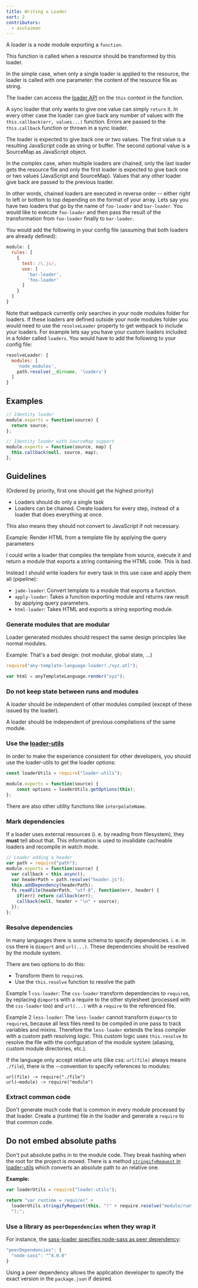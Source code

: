 ```yaml
---
title: Writing a Loader
sort: 2
contributors:
  - asulaiman
---
```


A loader is a node module exporting a `function`.

This function is called when a resource should be transformed by this loader.

In the simple case, when only a single loader is applied to the resource, the loader is called with one parameter: the content of the resource file as string.

The loader can access the [loader API](/api/loaders/) on the `this` context in the function.

A sync loader that only wants to give one value can simply `return` it. In every other case the loader can give back any number of values with the `this.callback(err, values...)` function. Errors are passed to the `this.callback` function or thrown in a sync loader.

The loader is expected to give back one or two values. The first value is a resulting JavaScript code as string or buffer. The second optional value is a SourceMap as JavaScript object.

In the complex case, when multiple loaders are chained, only the last loader gets the resource file and only the first loader is expected to give back one or two values (JavaScript and SourceMap). Values that any other loader give back are passed to the previous loader.

In other words, chained loaders are executed in reverse order -- either right to left or bottom to top depending on the format of your array. Lets say you have two loaders that go by the name of `foo-loader` and `bar-loader`. You would like to execute `foo-loader` and then pass the result of the transformation from `foo-loader` finally to `bar-loader`.

You would add the following in your config file (assuming that both loaders are already defined):

``` javascript
module: {
  rules: [
    {
      test: /\.js/,
      use: [
        'bar-loader',
        'foo-loader'
      ]
    }
  ]
}
```

Note that webpack currently only searches in your node modules folder for loaders. If these loaders are defined outside your node modules folder you would need to use the `resolveLoader` property to get webpack to include your loaders. For example lets say you have your custom loaders included in a folder called `loaders`. You would have to add the following to your config file:

``` javascript
resolveLoader: {
  modules: [
    'node_modules',
    path.resolve(__dirname, 'loaders')
  ]
}
```


## Examples

``` javascript
// Identity loader
module.exports = function(source) {
  return source;
};
```

``` javascript
// Identity loader with SourceMap support
module.exports = function(source, map) {
  this.callback(null, source, map);
};
```

## Guidelines

(Ordered by priority, first one should get the highest priority)

* Loaders should do only a single task
* Loaders can be chained. Create loaders for every step, instead of a loader that does everything at once.

This also means they should not convert to JavaScript if not necessary.

Example: Render HTML from a template file by applying the query parameters

I could write a loader that compiles the template from source, execute it and return a module that exports a string containing the HTML code. This is bad.

Instead I should write loaders for every task in this use case and apply them all (pipeline):

* `jade-loader`: Convert template to a module that exports a function.
* `apply-loader`: Takes a function exporting module and returns raw result by applying query parameters.
* `html-loader`: Takes HTML and exports a string exporting module.

### Generate modules that are modular

Loader generated modules should respect the same design principles like normal modules.

Example: That's a bad design: (not modular, global state, ...)

```javascript
require("any-template-language-loader!./xyz.atl");

var html = anyTemplateLanguage.render("xyz");
```

### Do not keep state between runs and modules

A loader should be independent of other modules compiled (except of these issued by the loader).

A loader should be independent of previous compilations of the same module.

### Use the [loader-utils](https://github.com/webpack/loader-utils)

In order to make the experience consistent for other developers, you should use the loader-utils to get the loader options:

```javascript
const loaderUtils = require("loader-utils");

module.exports = function(source) {
    const options = loaderUtils.getOptions(this);
};
```

There are also other utility functions like `interpolateName`.

### Mark dependencies

If a loader uses external resources (i. e. by reading from filesystem), they **must** tell about that. This information is used to invalidate cacheable loaders and recompile in watch mode.

``` javascript
// Loader adding a header
var path = require("path");
module.exports = function(source) {
  var callback = this.async();
  var headerPath = path.resolve("header.js");
  this.addDependency(headerPath);
  fs.readFile(headerPath, "utf-8", function(err, header) {
    if(err) return callback(err);
    callback(null, header + "\n" + source);
  });
};
```

### Resolve dependencies

In many languages there is some schema to specify dependencies. i. e. in css there is `@import` and `url(...)`. These dependencies should be resolved by the module system.

There are two options to do this:

* Transform them to `require`s.
* Use the `this.resolve` function to resolve the path

Example 1 `css-loader`: The `css-loader` transform dependencies to `require`s, by replacing `@import`s with a require to the other stylesheet (processed with the `css-loader` too) and `url(...)` with a `require` to the referenced file.

Example 2 `less-loader`: The `less-loader` cannot transform `@import`s to `require`s, because all less files need to be compiled in one pass to track variables and mixins. Therefore the `less-loader` extends the less compiler with a custom path resolving logic. This custom logic uses `this.resolve` to resolve the file with the configuration of the module system (aliasing, custom module directories, etc.).

If the language only accept relative urls (like css: `url(file)` always means `./file`), there is the `~`-convention to specify references to modules:

``` text
url(file) -> require("./file")
url(~module) -> require("module")
```

### Extract common code

Don't generate much code that is common in every module processed by that loader. Create a (runtime) file in the loader and generate a `require` to that common code.

## Do not embed absolute paths

Don't put absolute paths in to the module code. They break hashing when the root for the project is moved. There is a method [`stringifyRequest` in loader-utils](https://github.com/webpack/loader-utils#stringifyrequest) which converts an absolute path to an relative one.

**Example:**

``` js
var loaderUtils = require("loader-utils");

return "var runtime = require(" +
  loaderUtils.stringifyRequest(this, "!" + require.resolve("module/runtime")) +
  ");";
```

### Use a library as `peerDependencies` when they wrap it

For instance, the [sass-loader specifies node-sass as peer dependency](https://github.com/webpack-contrib/sass-loader/blob/master/package.json):

``` javascript
"peerDependencies": {
  "node-sass": "^4.0.0"
}
```

Using a peer dependency allows the application developer to specify the exact version in the `package.json` if desired.
